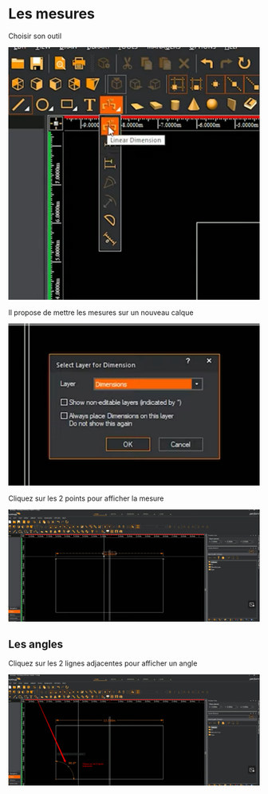 # Les mesures

Choisir son outil

![Alt text](../images/2024-01-27_06h18_10.png)

Il propose de mettre les mesures sur un nouveau calque

![Alt text](../images/2024-01-27_06h18_33.png)

Cliquez sur les 2 points pour afficher la mesure

![Alt text](../images/2024-01-27_06h18_53.png)

## Les angles

Cliquez sur les 2 lignes adjacentes pour afficher un angle

![Alt text](../images/2024-01-27_06h19_38.png)